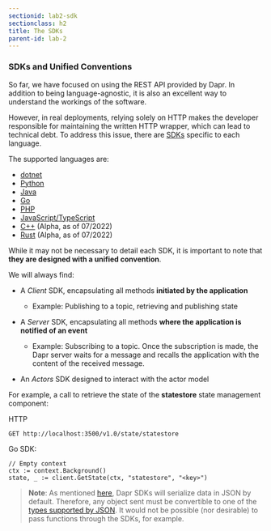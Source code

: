```yaml
---
sectionid: lab2-sdk
sectionclass: h2
title: The SDKs
parent-id: lab-2
---
```


### SDKs and Unified Conventions

So far, we have focused on using the REST API provided by Dapr. In addition to being language-agnostic, it is also an excellent way to understand the workings of the software.

However, in real deployments, relying solely on HTTP makes the developer responsible for maintaining the written HTTP wrapper, which can lead to technical debt. To address this issue, there are [SDKs](https://docs.dapr.io/developing-applications/sdks/) specific to each language.

The supported languages are:

- [dotnet](https://github.com/dapr/dotnet-sdk)
- [Python](https://github.com/dapr/python-sdk)
- [Java](https://github.com/dapr/java-sdk)
- [Go](https://github.com/dapr/go-sdk)
- [PHP](https://github.com/dapr/php-sdk)
- [JavaScript/TypeScript](https://github.com/dapr/js-sdk)
- [C++](https://github.com/dapr/cpp-sdk) (Alpha, as of 07/2022)
- [Rust](https://github.com/dapr/rust-sdk) (Alpha, as of 07/2022)

While it may not be necessary to detail each SDK, it is important to note that **they are designed with a unified convention**.

We will always find:

- A _Client_ SDK, encapsulating all methods **initiated by the application**

  - Example: Publishing to a topic, retrieving and publishing state

- A _Server_ SDK, encapsulating all methods **where the application is notified of an event**

  - Example: Subscribing to a topic. Once the subscription is made, the Dapr server waits for a message and recalls the application with the content of the received message.

- An _Actors_ SDK designed to interact with the actor model

For example, a call to retrieve the state of the **statestore** state management component:

HTTP

```sh
GET http://localhost:3500/v1.0/state/statestore
```

Go SDK:

```golang
// Empty context
ctx := context.Background()
state, _ := client.GetState(ctx, "statestore", "<key>")
```

> **Note**: As mentioned [here](https://docs.dapr.io/developing-applications/sdks/sdk-serialization/), Dapr SDKs will serialize data in JSON by default. Therefore, any object sent must be convertible to one of the [types supported by JSON](https://www.w3schools.com/js/js_json_datatypes.asp). It would not be possible (nor desirable) to pass functions through the SDKs, for example.
